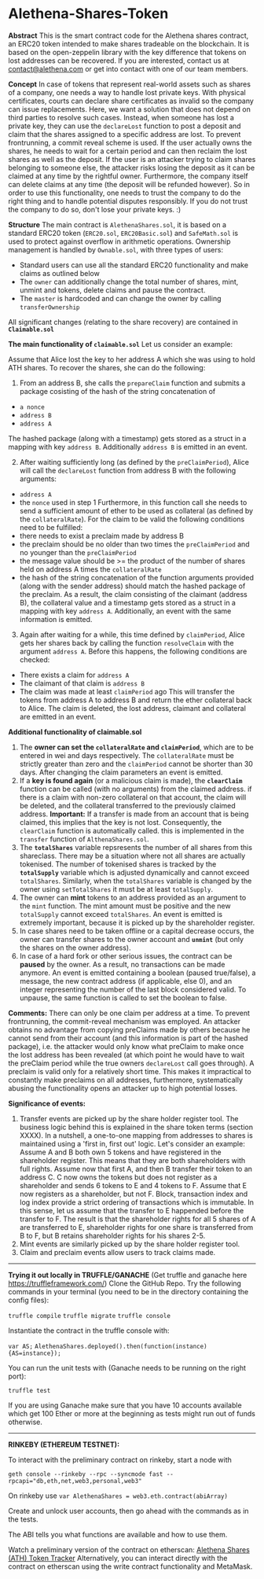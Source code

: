 # Alethena-Shares-Token

**Abstract**
This is the smart contract code for the Alethena shares contract, an ERC20 token intended to make shares tradeable on the blockchain.
It is based on the open-zeppelin library with the key difference that tokens on lost addresses can be recovered.
If you are interested, contact us at contact@alethena.com or get into contact with one of our team members.

**Concept**
In case of tokens that represent real-world assets such as shares of a company, one needs a way to handle lost private keys. With physical certificates, courts can declare share certificates as invalid so the company can issue replacements. Here, we want a solution that does not depend on third parties to resolve such cases. Instead, when someone has lost a private key, they can use the `declareLost` function to post a deposit and claim that the shares assigned to a specific address are lost. To prevent frontrunning, a commit reveal scheme is used. If the user actually owns the shares, he needs to wait for a certain period and can then reclaim the lost shares as well as the deposit. If the user is an attacker trying to claim shares belonging to someone else, the attacker risks losing the deposit as it can be claimed at any time by the rightful owner. Furthermore, the company itself can delete claims at any time (the deposit will be refunded however). So in order to use this functionality, one needs to trust the company to do the right thing and to handle potential disputes responsibly. If you do not trust the company to do so, don't lose your private keys. :)

**Structure**
The main contract is `AlethenaShares.sol`, it is based on a standard ERC20 token (`ERC20.sol`, `ERC20Basic.sol`) and `SafeMath.sol` is used to protect against overflow in arithmetic operations. 
Ownership management is handled by `Ownable.sol`, with three types of users:
- Standard users can use all the standard ERC20 functionality and make claims as outlined below
- The `owner` can additionally change the total number of shares, mint, unmint and tokens, delete claims and pause the contract. 
- The `master` is hardcoded and can change the owner by calling `transferOwnership`

All significant changes (relating to the share recovery) are contained in **`Claimable.sol`** 

**The main functionality  of `claimable.sol`**
Let us consider an example:

Assume that Alice lost the key to her address A which she was using to hold ATH shares.
To recover the shares, she can do the following:

1. From an address B, she calls the `prepareClaim` function and submits a package cosisting of the hash of the string concatenation of 
- `a nonce`
- `address B`
- `address A`

The hashed package (along with a timestamp) gets stored as a struct in a mapping with key `address B`. Additionally `address B` is emitted in an event. 

2. After waiting sufficiently long (as defined by the `preClaimPeriod`), Alice will call the `declareLost` function from address B with the following arguments:
- `address A`
- the `nonce` used in step 1
Furthermore, in this function call she needs to send a sufficient amount of ether to be used as collateral (as defined by the `collateralRate`).
For the claim to be valid the following conditions need to be fulfilled:
- there needs to exist a preclaim made by address B
- the preclaim should be no older than two times the `preClaimPeriod` and no younger than the `preClaimPeriod`
- the message value should be >= the product of the number of shares held on address A times the `collateralRate`
- the hash of the string concatenation of the function arguments provided (along with the sender address) should match the hashed package of the preclaim.
As a result, the claim consisting of the claimant (address B), the collateral value and a timestamp gets stored as a struct in a mapping with key `address A`.
Additionally, an event with the same information is emitted.

3. Again after waiting for a while, this time defined by `claimPeriod`, Alice gets her shares back by calling the function `resolveClaim` with the argument `address A`.
Before this happens, the following conditions are checked:
- There exists a claim for `address A`
- The claimant of that claim is `address B`
- The claim was made at least `claimPeriod` ago
This will transfer the tokens from address A to address B and return the ether collateral back to Alice. The claim is deleted, the lost address, claimant and collateral are emitted in an event.

**Additional functionality of claimable.sol**
1. The **owner can set the `collateralRate` and `claimPeriod`**, which are to be entered in wei and days respectively. The `collateralRate` must be strictly greater than zero and the `claimPeriod` cannot be shorter than 30 days. After changing the claim parameters an event is emitted.
2. If a **key is found again** (or a malicious claim is made), the **`clearClaim`** function can be called (with no arguments) from the claimed address. if there is a claim with non-zero collateral on that account, the claim will be deleted, and the collateral transferred to the previously claimed address. 
**Important:** If a transfer is made from an account that is being claimed, this implies that the key is not lost. Consequently, the `clearClaim` function is automatically called. this is implemented in the `transfer` function of `AlthenaShares.sol`.
3. The **`totalShares`** variable repsresents the number of all shares from this shareclass. There may be a situation where not all shares are actually tokenised. The number of tokenised shares is tracked by the **`totalSupply`** variable which is adjusted dynamically and cannot exceed `totalShares`. Similarly, when the `totalShares` variable is changed by the owner using `setTotalShares` it must be at least `totalSupply`.
4. The owner can **mint** tokens to an address provided as an argument to the `mint` function. The mint amount must be positive and the new `totalSupply` cannot exceed `totalShares`. An event is emitted is extremely important, because it is picked up by the shareholder register.
5. In case shares need to be taken offline or a capital decrease occurs, the owner can transfer shares to the owner account and **`unmint`** (but only the shares on the owner address). 
6. In case of a hard fork or other serious issues, the contract can be **paused** by the owner. As a result, no transactions can be made anymore. An event is emitted containing a boolean (paused true/false), a message, the new contract address (if applicable, else 0), and an integer representing the number of the last block considered valid. To unpause, the same function is called to set the boolean to false. 

**Comments:**
There can only be one claim per address at a time. To prevent frontrunning, the commit-reveal mechanism was employed.
An attacker obtains no advantage from copying preClaims made by others because he cannot send from their account (and this information is part of the hashed package), i.e. the attacker would only know what preClaim to make once the lost address has been revealed (at which point he would have to wait the preClaim period while the true owners `declareLost` call goes through). 
A preclaim is valid only for a relatively short time. This makes it impractical to constantly make preclaims on all addresses, furthermore, systematically abusing the functionality opens an attacker up to high potential losses. 

**Significance of events:**
1. Transfer events are picked up by the share holder register tool. The business logic behind this is explained in the share token terms (section XXXX). 
In a nutshell, a one-to-one mapping from addresses to shares is maintained using a 'first in, first out' logic. Let's consider an example:
Assume A and B both own 5 tokens and have registered in the shareholder register. This means that they are both shareholders with full rights.
Assume now that first A, and then B transfer their token to an address C. C now owns the tokens but does not register as a shareholder and sends 6 tokens to E and 4 tokens to F.
Assume that E now registers as a shareholder, but not F.
Block, transaction index and log index provide a strict ordering of transactions which is immutable. In this sense, let us assume that the transfer to E happended before the transfer to F.
The result is that the shareholder rights for all 5 shares of A are transferred to E, shareholder rights for one share is transferred from B to F, but B retains shareholder rights for his shares 2-5.
2. Mint events are similarly picked up by the share holder register tool.
3. Claim and preclaim events allow users to track claims made.

-----------------------------------------------------------------------------------------------

**Trying it out locally in TRUFFLE/GANACHE**
(Get truffle and ganache here https://truffleframework.com/)
Clone the GitHub Repo.
Try the following commands in your terminal (you need to be in the directory containing the config files):

`truffle compile`
`truffle migrate`
`truffle console`

Instantiate the contract in the truffle console with:

`var AS;`
`AlethenaShares.deployed().then(function(instance){AS=instance});`

You can run the unit tests with (Ganache needs to be running on the right port):

`truffle test`

If you are using Ganache make sure that you have 10 accounts available which get 100 Ether or more at the beginning as tests might run out of funds otherwise.

------------------------------------------------
**RINKEBY (ETHEREUM TESTNET):**

To interact with the preliminary contract on rinkeby, start a node with

`geth console --rinkeby --rpc --syncmode fast --rpcapi="db,eth,net,web3,personal,web3"`

On rinkeby use `var AlethenaShares = web3.eth.contract(abiArray)`

Create and unlock user accounts, then go ahead with the commands as in the tests.

The ABI tells you what functions are available and how to use them. 

Watch a preliminary version of the contract on etherscan: [Alethena Shares (ATH) Token Tracker](https://rinkeby.etherscan.io/token/0x6351f1c2e6dea96c9c608aa21c89663a3b7ea88e)
Alternatively, you can interact directly with the contract on etherscan using the write contract functionality and MetaMask.